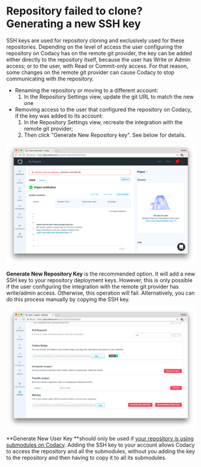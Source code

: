 # Repository failed to clone? Generating a new SSH key

SSH keys are used for repository cloning and exclusively used for these repositories. Depending on the level of access the user configuring the repository on Codacy has on the remote git provider, the key can be added either directly to the repository itself, because the user has Write or Admin access; or to the user, with Read or Commit-only access.
For that reason, some changes on the remote git provider can cause Codacy to stop communicating with the repository.

-   Renaming the repository or moving to a different account:
    1.  In the Repository Settings view, update the git URL to match the new one
-   Removing access to the user that configured the repository on Codacy, if the key was added to its account:
    1.  In the Repository Settings view, recreate the integration with the remote git provider;
    2.  Then click "Generate New Repository key". See below for details.

![](/images/Screen_Shot_2018-07-08_at_19.58.46.png)

**Generate New Repository Key** is the recommended option. It will add a new SSH key to your repository deployment keys. However, this is only possible if the user configuring the integration with the remote git provider has write/admin access. Otherwise, this operation will fail.
Alternatively, you can do this process manually by copying the SSH key.

![](/images/Screen_Shot_2018-07-08_at_19.59.04.png)

**Generate New User Key **should only be used if [your repository is using submodules on Codacy](/hc/en-us/articles/360005239394-Submodules-how-to-enable-them-).
Adding the SSH key to your account allows Codacy to access the repository and all the submodules, without you adding the key to the repository and then having to copy it to all its submodules.
